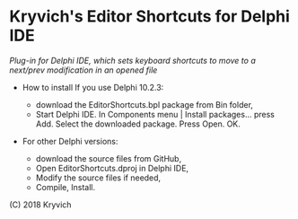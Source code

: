 # Kryvich's Editor Shortcuts for Delphi IDE
*Plug-in for Delphi IDE, which sets keyboard shortcuts to move to a next/prev modification in an opened file*

* How to install
If you use Delphi 10.2.3:
  * download the EditorShortcuts.bpl package from Bin folder,
  * Start Delphi IDE. In Components menu | Install packages... press Add. Select the downloaded package. Press Open. OK.
  
* For other Delphi versions:
  * download the source files from GitHub,
  * Open EditorShortcuts.dproj in Delphi IDE,
  * Modify the source files if needed,
  * Compile, Install.

(C) 2018 Kryvich
